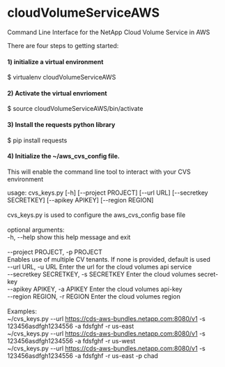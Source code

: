 # cloudVolumeServiceAWS
Command Line Interface for the NetApp Cloud Volume Service in AWS

There are four steps to getting started:
#### 1) initialize a virtual environment
  $ virtualenv cloudVolumeServiceAWS

#### 2) Activate the virtual envrioment
  $ source cloudVolumeServiceAWS/bin/activate

#### 3) Install the requests python library
  $ pip install requests

#### 4) Initialize the ~/aws_cvs_config file.  
This will enable the command line tool to interact with your CVS environment

usage: cvs_keys.py [-h] [--project PROJECT] [--url URL] [--secretkey SECRETKEY] [--apikey APIKEY] [--region REGION]<br/><br/>
cvs_keys.py is used to configure the aws_cvs_config base file<br/><br/>
optional arguments:<br/>
  -h, --help            show this help message and exit<br/><br/>
  --project PROJECT, -p PROJECT<br/>  Enables use of multiple CV tenants.  If none is provided, default is used<br/>
  --url URL, -u URL     Enter the url for the cloud volumes api service<br/>
  --secretkey SECRETKEY, -s SECRETKEY         Enter the cloud volumes secret-key<br/>
  --apikey APIKEY, -a APIKEY                  Enter the cloud volumes api-key<br/>
  --region REGION, -r REGION                 Enter the cloud volumes region<br/><br/>
Examples:<br/>
~/cvs_keys.py --url https://cds-aws-bundles.netapp.com:8080/v1 -s 123456asdfgh1234556 -a fdsfghf -r us-east<br/> 
~/cvs_keys.py --url https://cds-aws-bundles.netapp.com:8080/v1 -s 123456asdfgh1234556 -a fdsfghf -r us-west<br/>
~/cvs_keys.py --url https://cds-aws-bundles.netapp.com:8080/v1 -s 123456asdfgh1234556 -a fdsfghf -r us-east -p chad<br/>
                
